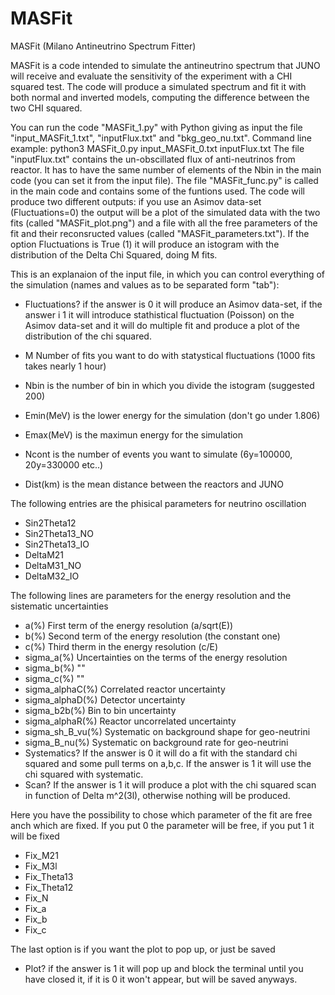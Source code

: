 # MASFit
MASFit (Milano Antineutrino Spectrum Fitter)

MASFit is a code intended to simulate the antineutrino spectrum that JUNO will receive and evaluate the sensitivity of the experiment with a CHI squared test. 
The code will produce a simulated spectrum and fit it with both normal and inverted models, computing the difference between the two CHI squared.

You can run the code "MASFit_1.py" with Python giving as input the file "input_MASFit_1.txt", "inputFlux.txt" and "bkg_geo_nu.txt".
Command line example: python3 MASFit_0.py input_MASFit_0.txt inputFlux.txt
The file "inputFlux.txt" contains the un-obscillated flux of anti-neutrinos from reactor. It has to have the same number of elements of the Nbin in the main code (you can set it from the input file).
The file "MASFit_func.py" is called in the main code and contains some of the funtions used.
The code will produce two different outputs: if you use an Asimov data-set (Fluctuations=0) the output will be a plot of the simulated data with the two fits (called "MASFit_plot.png")
and a file with all the free parameters of the fit and their reconsructed values (called "MASFit_parameters.txt").
If the option Fluctuations is True (1) it will produce an istogram with the distribution of the Delta Chi Squared, doing M fits.

This is an explanaion of the input file, in which you can control everything of the simulation (names and values as to be separated form "tab"):

- Fluctuations? if the answer is 0 it will produce an Asimov data-set, if the answer i 1 it will introduce stathistical fluctuation (Poisson) on the Asimov data-set
      and it will do multiple fit and produce a plot of the distribution of the chi squared.
- M  Number of fits you want to do with statystical fluctuations (1000 fits takes nearly 1 hour)

- Nbin	is the number of bin in which you divide the istogram (suggested 200)
- Emin(MeV)	is the lower energy for the simulation (don't go under 1.806)
- Emax(MeV)	is the maximun energy for the simulation
- Ncont	is the number of events you want to simulate (6y=100000, 20y=330000 etc..)
- Dist(km)	is the mean distance between the reactors and JUNO

The following entries are the phisical parameters for neutrino oscillation
- Sin2Theta12
- Sin2Theta13_NO
- Sin2Theta13_IO
- DeltaM21
- DeltaM31_NO
- DeltaM32_IO

The following lines are parameters for the energy resolution and the sistematic uncertainties
- a(%)	First term of the energy resolution (a/sqrt(E))
- b(%)	Second term of the energy resolution (the constant one)
- c(%)	Third therm in the energy resolution (c/E)
- sigma_a(%)	Uncertainties on the terms of the energy resolution
- sigma_b(%)	""
- sigma_c(%)	""
- sigma_alphaC(%)	Correlated reactor uncertainty
- sigma_alphaD(%)	Detector uncertainty
- sigma_b2b(%)	Bin to bin uncertainty
- sigma_alphaR(%)	Reactor uncorrelated uncertainty
- sigma_sh_B_vu(%) Systematic on background shape for geo-neutrini
- sigma_B_nu(%)  Systematic on background rate for geo-neutrini
- Systematics?	If the answer is 0 it will do a fit with the standard chi squared and some pull terms on a,b,c. If the answer is 1 it will use the chi squared with systematic.
- Scan?	If the answer is 1 it will produce a plot with the chi squared scan in function of Delta m^2(3l), otherwise nothing will be produced.

Here you have the possibility to chose which parameter of the fit are free anch which are fixed. If you put 0 the parameter will be free, if you put 1 it will be fixed
- Fix_M21
- Fix_M3l
- Fix_Theta13
- Fix_Theta12
- Fix_N
- Fix_a
- Fix_b
- Fix_c

The last option is if you want the plot to pop up, or just be saved
- Plot?	if the answer is 1 it will pop up and block the terminal until you have closed it, if it is 0 it won't appear, but will be saved anyways.

